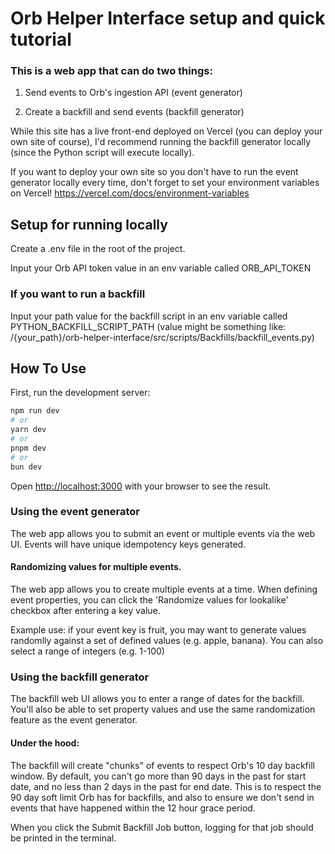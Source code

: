 # Orb Helper Interface setup and quick tutorial

### This is a web app that can do two things:

1. Send events to Orb's ingestion API (event generator)

2. Create a backfill and send events (backfill generator)

While this site has a live front-end deployed on Vercel (you can deploy your own site of course), I'd recommend running the backfill generator locally (since the Python script will execute locally).

If you want to deploy your own site so you don't have to run the event generator locally every time, don't forget to set your environment variables on Vercel! https://vercel.com/docs/environment-variables  

## Setup for running locally

Create a .env file in the root of the project.

Input your Orb API token value in an env variable called ORB_API_TOKEN

### If you want to run a backfill

Input your path value for the backfill script in an env variable called PYTHON_BACKFILL_SCRIPT_PATH (value might be something like: /{your_path}/orb-helper-interface/src/scripts/Backfills/backfill_events.py)

## How To Use

First, run the development server:

```bash
npm run dev
# or
yarn dev
# or
pnpm dev
# or
bun dev
```

Open [http://localhost:3000](http://localhost:3000) with your browser to see the result.

### Using the event generator

The web app allows you to submit an event or multiple events via the web UI. Events will have unique idempotency keys generated.

#### Randomizing values for multiple events.

The web app allows you to create multiple events at a time. When defining event properties, you can click the 'Randomize values for lookalike' checkbox after entering a key value. 

Example use: if your event key is fruit, you may want to generate values randomlly against a set of defined values (e.g. apple, banana). You can also select a range of integers (e.g. 1-100)

### Using the backfill generator

The backfill web UI allows you to enter a range of dates for the backfill. You'll also be able to set property values and use the same randomization feature as the event generator.

#### Under the hood:

The backfill will create "chunks" of events to respect Orb's 10 day backfill window. By default, you can't go more than 90 days in the past for start date, and no less than 2 days in the past for end date. This is to respect the 90 day soft limit Orb has for backfills, and also to ensure we don't send in events that have happened within the 12 hour grace period. 

When you click the Submit Backfill Job button, logging for that job should be printed in the terminal.
